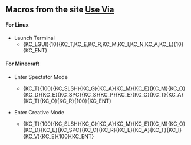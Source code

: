 ## Macros from the site [Use Via](https://usevia.app/)

#### For Linux
- Launch Terminal
  - {KC_LGUI}{10}{KC_T,KC_E,KC_R,KC_M,KC_I,KC_N,KC_A,KC_L}{10}{KC_ENT}

#### For Minecraft
- Enter Spectator Mode
  - {KC_T}{100}{KC_SLSH}{KC_G}{KC_A}{KC_M}{KC_E}{KC_M}{KC_O}{KC_D}{KC_E}{KC_SPC}{KC_S}{KC_P}{KC_E}{KC_C}{KC_T}{KC_A}{KC_T}{KC_O}{KC_R}{100}{KC_ENT}

- Enter Creative Mode
  - {KC_T}{100}{KC_SLSH}{KC_G}{KC_A}{KC_M}{KC_E}{KC_M}{KC_O}{KC_D}{KC_E}{KC_SPC}{KC_C}{KC_R}{KC_E}{KC_A}{KC_T}{KC_I}{KC_V}{KC_E}{100}{KC_ENT}

